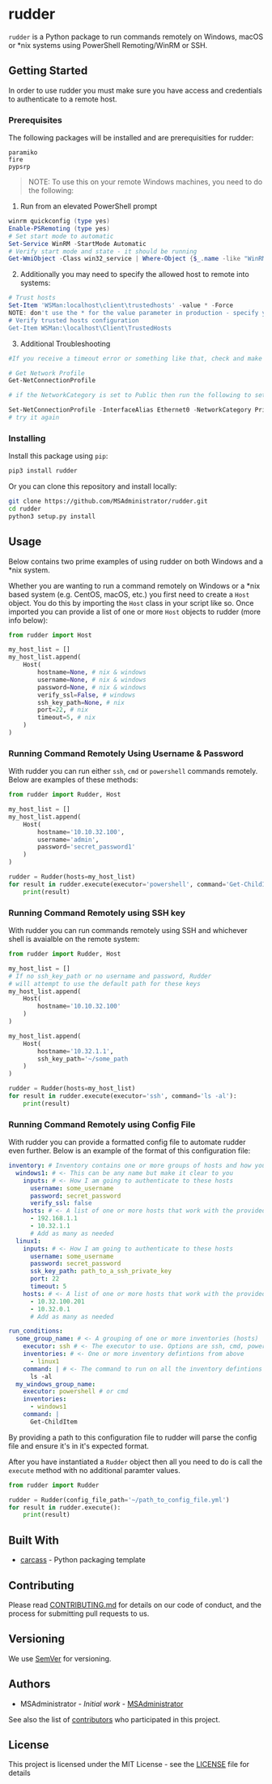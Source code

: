 # rudder

`rudder` is a Python package to run commands remotely on Windows, macOS or *nix systems using PowerShell Remoting/WinRM or SSH.

## Getting Started

In order to use rudder you must make sure you have access and credentials to authenticate to a remote host.

### Prerequisites

The following packages will be installed and are prerequisities for rudder:

```
paramiko
fire
pypsrp
```

> NOTE: To use this on your remote Windows machines, you need to do the following:

1. Run from an elevated PowerShell prompt

```powershell
winrm quickconfig (type yes)
Enable-PSRemoting (type yes)
# Set start mode to automatic
Set-Service WinRM -StartMode Automatic
# Verify start mode and state - it should be running
Get-WmiObject -Class win32_service | Where-Object {$_.name -like "WinRM"}
```

2. Additionally you may need to specify the allowed host to remote into systems:

```powershell
# Trust hosts
Set-Item 'WSMan:localhost\client\trustedhosts' -value * -Force 
NOTE: don't use the * for the value parameter in production - specify your Swimlane instance IP
# Verify trusted hosts configuration
Get-Item WSMan:\localhost\Client\TrustedHosts
```

3. Additional Troubleshooting

```powershell
#If you receive a timeout error or something like that, check and make sure that your remote Windows host network is set to Private and NOT public. You can change it using the following:

# Get Network Profile
Get-NetConnectionProfile

# if the NetworkCategory is set to Public then run the following to set it to Private

Set-NetConnectionProfile -InterfaceAlias Ethernet0 -NetworkCategory Private
# try it again
```

### Installing

Install this package using `pip`:

```bash
pip3 install rudder
```

Or you can clone this repository and install locally:

```bash
git clone https://github.com/MSAdministrator/rudder.git
cd rudder
python3 setup.py install
```

## Usage

Below contains two prime examples of using rudder on both Windows and a *nix system.

Whether you are wanting to run a command remotely on Windows or a *nix based system (e.g. CentOS, macOS, etc.) you first need to create a `Host` object.  You do this by importing the `Host` class in your script like so. Once imported you can provide a list of one or more `Host` objects to rudder (more info below):

```python
from rudder import Host

my_host_list = []
my_host_list.append(
    Host(
        hostname=None, # nix & windows
        username=None, # nix & windows
        password=None, # nix & windows
        verify_ssl=False, # windows
        ssh_key_path=None, # nix
        port=22, # nix
        timeout=5, # nix
    )
)
```

### Running Command Remotely Using Username & Password

With rudder you can run either `ssh`, `cmd` or `powershell` commands remotely.  Below are examples of these methods:

```python
from rudder import Rudder, Host

my_host_list = []
my_host_list.append(
    Host(
        hostname='10.10.32.100',
        username='admin',
        password='secret_password1'
    )
)

rudder = Rudder(hosts=my_host_list)
for result in rudder.execute(executor='powershell', command='Get-ChildItem -Path "C:\" -Recurse'):
    print(result)

```

### Running Command Remotely using SSH key

With rudder you can run commands remotely using SSH and whichever shell is avaialble on the remote system:

```python
from rudder import Rudder, Host

my_host_list = []
# If no ssh_key_path or no username and password, Rudder
# will attempt to use the default path for these keys
my_host_list.append(
    Host(
        hostname='10.10.32.100'
    )
)

my_host_list.append(
    Host(
        hostname='10.32.1.1',
        ssh_key_path='~/some_path
    )
)

rudder = Rudder(hosts=my_host_list)
for result in rudder.execute(executor='ssh', command='ls -al'):
    print(result)

```


### Running Command Remotely using Config File

With rudder you can provide a formatted config file to automate rudder even further. Below is an example of the format of this configuration file:

```yaml
inventory: # Inventory contains one or more groups of hosts and how you can authenticate to them
  windows1: # <- This can be any name but make it clear to you
    inputs: # <- How I am going to authenticate to these hosts
      username: some_username
      password: secret_password
      verify_ssl: false
    hosts: # <- A list of one or more hosts that work with the provided inputs above
      - 192.168.1.1
      - 10.32.1.1
      # Add as many as needed
  linux1:
    inputs: # <- How I am going to authenticate to these hosts
      username: some_username
      password: secret_password
      ssk_key_path: path_to_a_ssh_private_key
      port: 22
      timeout: 5
    hosts: # <- A list of one or more hosts that work with the provided inputs above
      - 10.32.100.201
      - 10.32.0.1
      # Add as many as needed

run_conditions:
  some_group_name: # <- A grouping of one or more inventories (hosts)
    executor: ssh # <- The executor to use. Options are ssh, cmd, powershell.
    inventories: # <- One or more inventory defintions from above
      - linux1
    command: | # <- The command to run on all the inventory defintions above
      ls -al
  my_windows_group_name:
    executor: powershell # or cmd
    inventories:
      - windows1
    command: |
      Get-ChildItem
```

By providing a path to this configuration file to rudder will parse the config file and ensure it's in it's expected format.

After you have instantiated a `Rudder` object then all you need to do is call the `execute` method with no additional paramter values.

```python
from rudder import Rudder

rudder = Rudder(config_file_path='~/path_to_config_file.yml')
for result in rudder.execute():
    print(result)
```

## Built With

* [carcass](https://github.com/MSAdministrator/carcass) - Python packaging template

## Contributing

Please read [CONTRIBUTING.md](CONTRIBUTING.md) for details on our code of conduct, and the process for submitting pull requests to us.

## Versioning

We use [SemVer](http://semver.org/) for versioning. 

## Authors

* MSAdministrator - *Initial work* - [MSAdministrator](https://github.com/MSAdministrator)

See also the list of [contributors](https://github.com/MSAdministrator/rudder/contributors) who participated in this project.

## License

This project is licensed under the MIT License - see the [LICENSE](LICENSE.md) file for details